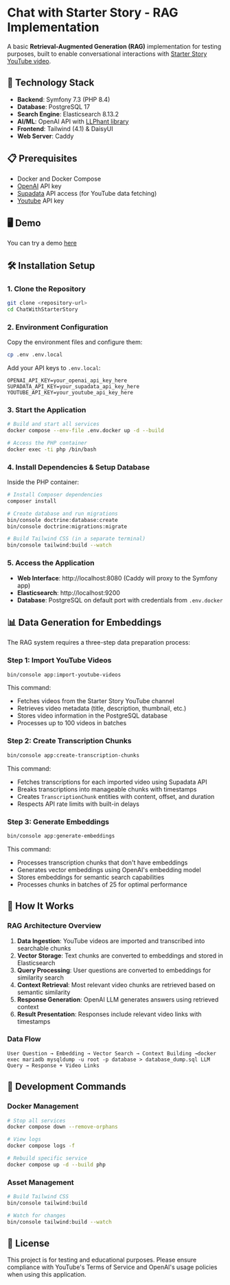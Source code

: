 # Chat with Starter Story - RAG Implementation

A basic **Retrieval-Augmented Generation (RAG)** implementation for testing purposes, built to enable conversational interactions with [Starter Story YouTube video](https://www.youtube.com/@starterstory).

## 🚀 Technology Stack

- **Backend**: Symfony 7.3 (PHP 8.4)
- **Database**: PostgreSQL 17
- **Search Engine**: Elasticsearch 8.13.2
- **AI/ML**: OpenAI API with [LLPhant library](https://github.com/LLPhant/LLPhant)
- **Frontend**: Tailwind (4.1) & DaisyUI
- **Web Server**: Caddy

## 📋 Prerequisites

- Docker and Docker Compose
- [OpenAI](https://platform.openai.com/) API key
- [Supadata](https://supadata.ai/) API access (for YouTube data fetching)
- [Youtube](https://console.cloud.google.com/) API key

## 🖥️ Demo

You can try a demo [here](https://chat.eddaoust.com/)

## 🛠️ Installation Setup

### 1. Clone the Repository
```bash
git clone <repository-url>
cd ChatWithStarterStory
```

### 2. Environment Configuration
Copy the environment files and configure them:
```bash
cp .env .env.local
```

Add your API keys to `.env.local`:
```env
OPENAI_API_KEY=your_openai_api_key_here
SUPADATA_API_KEY=your_supadata_api_key_here
YOUTUBE_API_KEY=your_youtube_api_key_here
```

### 3. Start the Application
```bash
# Build and start all services
docker compose --env-file .env.docker up -d --build

# Access the PHP container
docker exec -ti php /bin/bash
```

### 4. Install Dependencies & Setup Database
Inside the PHP container:
```bash
# Install Composer dependencies
composer install

# Create database and run migrations
bin/console doctrine:database:create
bin/console doctrine:migrations:migrate

# Build Tailwind CSS (in a separate terminal)
bin/console tailwind:build --watch
```

### 5. Access the Application
- **Web Interface**: http://localhost:8080 (Caddy will proxy to the Symfony app)
- **Elasticsearch**: http://localhost:9200
- **Database**: PostgreSQL on default port with credentials from `.env.docker`

## 📊 Data Generation for Embeddings

The RAG system requires a three-step data preparation process:

### Step 1: Import YouTube Videos
```bash
bin/console app:import-youtube-videos
```
This command:
- Fetches videos from the Starter Story YouTube channel
- Retrieves video metadata (title, description, thumbnail, etc.)
- Stores video information in the PostgreSQL database
- Processes up to 100 videos in batches

### Step 2: Create Transcription Chunks
```bash
bin/console app:create-transcription-chunks
```
This command:
- Fetches transcriptions for each imported video using Supadata API
- Breaks transcriptions into manageable chunks with timestamps
- Creates `TranscriptionChunk` entities with content, offset, and duration
- Respects API rate limits with built-in delays

### Step 3: Generate Embeddings
```bash
bin/console app:generate-embeddings
```
This command:
- Processes transcription chunks that don't have embeddings
- Generates vector embeddings using OpenAI's embedding model
- Stores embeddings for semantic search capabilities
- Processes chunks in batches of 25 for optimal performance

## 🧠 How It Works

### RAG Architecture Overview

1. **Data Ingestion**: YouTube videos are imported and transcribed into searchable chunks
2. **Vector Storage**: Text chunks are converted to embeddings and stored in Elasticsearch
3. **Query Processing**: User questions are converted to embeddings for similarity search
4. **Context Retrieval**: Most relevant video chunks are retrieved based on semantic similarity
5. **Response Generation**: OpenAI LLM generates answers using retrieved context
6. **Result Presentation**: Responses include relevant video links with timestamps

### Data Flow
```
User Question → Embedding → Vector Search → Context Building →docker exec mariadb mysqldump -u root -p database > database_dump.sql LLM Query → Response + Video Links
```

## 🔧 Development Commands

### Docker Management
```bash
# Stop all services
docker compose down --remove-orphans

# View logs
docker compose logs -f

# Rebuild specific service
docker compose up -d --build php
```

### Asset Management
```bash
# Build Tailwind CSS
bin/console tailwind:build

# Watch for changes
bin/console tailwind:build --watch
```

## 📄 License

This project is for testing and educational purposes. Please ensure compliance with YouTube's Terms of Service and OpenAI's usage policies when using this application.
